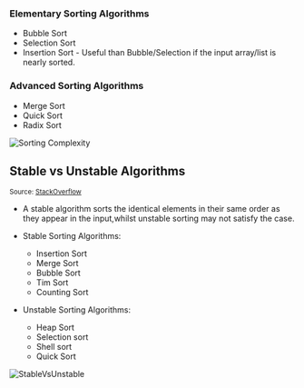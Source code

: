### Elementary Sorting Algorithms
- Bubble Sort
- Selection Sort
- Insertion Sort - Useful than Bubble/Selection if the input array/list is nearly sorted.

### Advanced Sorting Algorithms
- Merge Sort
- Quick Sort
- Radix Sort

![Sorting Complexity](https://miro.medium.com/max/596/1*ipkeWQ_Lb0lbkhB8rigxTA.png)

## Stable vs Unstable Algorithms
<small>Source: <a href="https://stackoverflow.com/questions/1517793/what-is-stability-in-sorting-algorithms-and-why-is-it-important">StackOverflow</a></small>
<br>

- A stable algorithm sorts the identical elements in their same order as they appear in the input,whilst unstable sorting may not satisfy the case.

- Stable Sorting Algorithms:
    - Insertion Sort
    - Merge Sort
    - Bubble Sort
    - Tim Sort
    - Counting Sort

- Unstable Sorting Algorithms:
    - Heap Sort
    - Selection sort
    - Shell sort
    - Quick Sort

![StableVsUnstable](https://i.stack.imgur.com/alljt.png)
